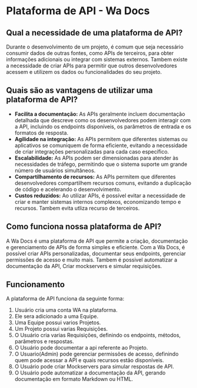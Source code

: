 # Plataforma de API - Wa Docs

## Qual a necessidade de uma plataforma de API?

Durante o desenvolvimento de um projeto, é comum que seja necessário consumir dados de outras fontes, como APIs de terceiros, para obter informações adicionais ou integrar com sistemas externos. Tambem existe a necessidade de criar APIs para permitir que outros desenvolvedores acessem e utilizem os dados ou funcionalidades do seu projeto.

## Quais são as vantagens de utilizar uma plataforma de API?

- **Facilita a documentação:** As APIs geralmente incluem documentação detalhada que descreve como os desenvolvedores podem interagir com a API, incluindo os endpoints disponíveis, os parâmetros de entrada e os formatos de resposta.
- **Agilidade na integração:** As APIs permitem que diferentes sistemas ou aplicativos se comuniquem de forma eficiente, evitando a necessidade de criar integrações personalizadas para cada caso específico.
- **Escalabilidade:** As APIs podem ser dimensionadas para atender às necessidades de tráfego, permitindo que o sistema suporte um grande número de usuários simultâneos.
- **Compartilhamento de recursos:** As APIs permitem que diferentes desenvolvedores compartilhem recursos comuns, evitando a duplicação de código e acelerando o desenvolvimento.
- **Custos reduzidos:** Ao utilizar APIs, é possível evitar a necessidade de criar e manter sistemas internos complexos, economizando tempo e recursos. Tambem evita utliza recurso de terceiros.

## Como funciona nossa plataforma de API?

A Wa Docs é uma plataforma de API que permite a criação, documentação e gerenciamento de APIs de forma simples e eficiente. Com a Wa Docs, é possível criar APIs personalizadas, documentar seus endpoints, gerenciar permissões de acesso e muito mais. Tambem é possivel automatizar a documentação da API, Criar mockservers e simular requisições.

## Funcionamento

A plataforma de API funciona da seguinte forma:
  1. Usuário cria uma conta WA na plataforma.
  2. Ele sera adicionado a uma Equipe.
  3. Uma Equipe possui varios Projetos.
  4. Um Projeto possui varias Requisições.
  5. O Usuário cria varias Requisições, definindo os endpoints, métodos, parâmetros e respostas.
  6. O Usuário pode documentar a api referente ao Projeto.
  7. O Usuario(Admin) pode gerenciar permissões de acesso, definindo quem pode acessar a API e quais recursos estão disponíveis.
  8. O Usuário pode criar Mockservers para simular respostas de API.
  9. O Usuário pode automatizar a documentação da API, gerando documentação em formato Markdown ou HTML.